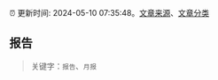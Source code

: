 :alarm_clock: 更新时间: 2024-05-10 07:35:48。[文章来源](/README.md)、[文章分类](/TAGS.md)

## 报告


> 关键字：`报告`、`月报`



